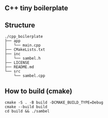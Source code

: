 ## C++ tiny boilerplate

## Structure

```
./cpp_boilerplate
├── app
│   └── main.cpp
├── CMakeLists.txt
├── inc
│   └── sambel.h
├── LICENSE
├── README.md
└── src
    └── sambel.cpp
```

## How to build (cmake)

```
cmake -S . -B build -DCMAKE_BUILD_TYPE=Debug
cmake --build build
cd build && ./sambel
```